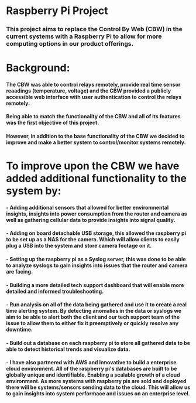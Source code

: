 # Raspberry Pi Project

### This project aims to replace the Control By Web (CBW) in the current systems with a Raspberry Pi to allow for more computing options in our product offerings.

# Background:
#### The CBW was able to control relays remotely, provide real time sensor reaadings (temperature, voltage) and the CBW provided a publicly accessible web interface with user authentication to control the relays remotely.
#### Being able to match the functionality of the CBW and all of its features was the first objective of this project.
#### However, in addition to the base functionality of the CBW we decided to improve and make a better system to control/monitor systems remotely.
# To improve upon the CBW we have added additional functionality to the system by:
#### - Adding additional sensors that allowed for better environmental insights, insights into power consumption from the router and camera as well as gathering cellular data to provide insights into signal quality.
#### - Adding on board detachable USB storage, this allowed the raspberry pi to be set up as a NAS for the camera. Which will allow clients to easily plug a USB into the system and store camera footage on it.
#### - Setting up the raspberry pi as a Syslog server, this was done to be able to analyze syslogs to gain insights into issues that the router and camera are facing.
#### - Building a more detailed tech support dashboard that will enable more detailed and informed troubleshooting.
#### - Run analysis on all of the data being gathered and use it to create a real time alerting system. By detecting anomalies in the data or syslogs we aim to be able to alert both the client and our tech support team of the issue to allow them to either fix it preemptively or quickly resolve any downtime.
#### - Build out a database on each raspberry pi to store all gathered data to be able to detect historical trends and visualize data.
#### - I have also partnered with AWS and Innovative to build a enterprise cloud environment. All of the raspberry pi's databases are built to be globally unique and identifiable. Enabling a scalable growth of a cloud environment. As more systems with raspberry pis are sold and deployed there will be systems/sensors sending data to the cloud. This will allow us to gain insights into system performace and issues on an enterprise level.
